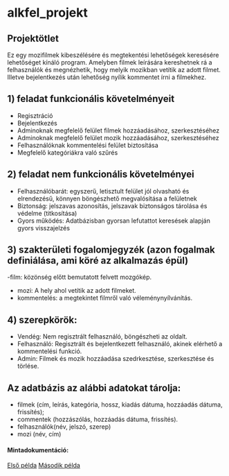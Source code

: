 # alkfel_projekt


## Projektötlet

Ez egy mozifilmek kibeszélésére és megtekentési lehetőségek keresésére lehetőséget kínáló program.
Amelyben filmek leírására kereshetnek rá a felhasználók és megnézhetik, hogy melyik mozikban vetítik az adott filmet.
Illetve bejelentkezés után lehetőség nyílik kommentet írni a filmekhez.


## 1) feladat funkcionális követelményeit
- Regisztráció
- Bejelentkezés
- Adminoknak megfelelő felület filmek hozzáadásához, szerkesztéséhez
- Adminoknak megfelelő felület mozik hozzáadásához, szerkesztéséhez
- Felhasználóknak kommentelési felület biztosítása
- Megfelelő kategóriákra való szűrés

## 2) feladat nem funkcionális követelményei
- Felhasználóbarát: egyszerű, letisztult felület jól olvasható és elrendezésű, könnyen böngészhető megvalósítása a felületnek
- Biztonság: jelszavas azonosítás, jelszavak biztonságos tárolása és védelme (titkosítása)
- Gyors működés: Adatbázisban gyorsan lefutattot keresések alapján gyors visszajelzés

## 3) szakterületi fogalomjegyzék (azon fogalmak definiálása, ami köré az alkalmazás épül)
-film: közönség előtt bemutatott felvett mozgókép.
- mozi: A hely ahol vetítik az adott filmeket.
- kommentelés: a megtekintet filmről való véleménynyílvánítás.
  
## 4) szerepkörök:

- Vendég: Nem regisztrált felhasználó, böngészheti az oldalt.
- Felhasználó: Regisztrált és bejelentkezett felhasználó, akinek elérhető a kommentelési funkció.
- Admin: Filmek és mozik hozzáadása szedrkesztése, szerkesztése és törlése.

## Az adatbázis az alábbi adatokat tárolja:
- filmek (cím, leírás, kategória, hossz, kiadás dátuma, hozzáadás dátuma, frissítés);
- commentek (hozzászólás, hozzáadás dátuma, frissítés).
- felhasználók(név, jelszó, szerep)
- mozi (név, cím)


#### Mintadokumentáció: 
[Első példa](https://github.com/KisGabo/gallery-elteik/wiki)
[Második példa](https://github.com/Telmike91/alkfejlszerver)
